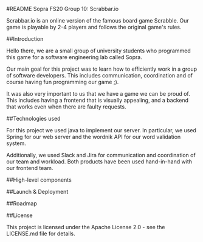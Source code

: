 #README Sopra FS20 Group 10: Scrabbar.io

Scrabbar.io is an online version of the famous board game Scrabble. Our game is
playable by 2-4 players and follows the original game's rules.

##Introduction

Hello there, we are a small group of university students who programmed this game
for a software engineering lab called Sopra. 

Our main goal for this project was to learn how to efficiently work in a group of
software developers. This includes communication, coordination and of course having
fun programming our game ;).

It was also very important to us that we have a game we can be proud of. This includes
having a frontend that is visually appealing, and a backend that works even when there
are faulty requests.

##Technologies used

For this project we used java to implement our server. In particular, we used Spring
for our web server and the wordnik API for our word validation system.

Additionally, we used Slack and Jira for communication and coordination of our team
and workload. Both products have been used hand-in-hand with our frontend team.

##High-level components

##Launch & Deployment

##Roadmap

##License

This project is licensed under the Apache License 2.0 - see the LICENSE.md
file for details.